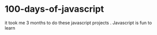 # 100-days-of-javascript
it took me 3 months to do these javascript projects . Javascript is fun to learn


